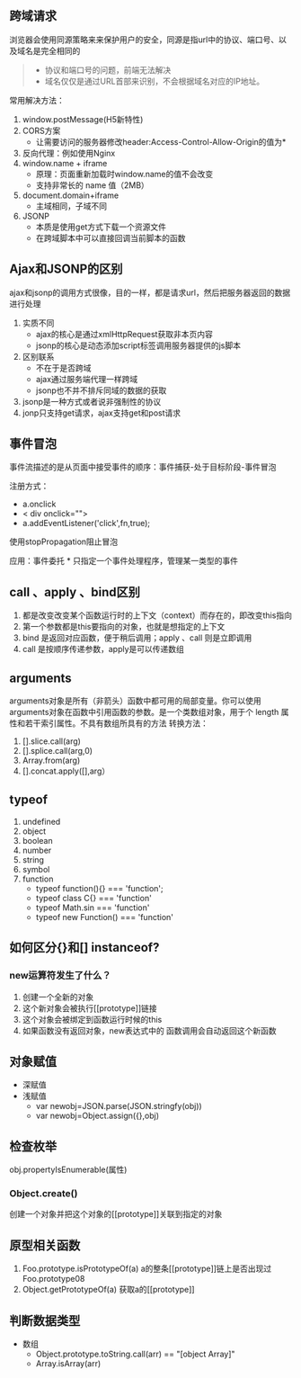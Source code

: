 ## 跨域请求

浏览器会使用同源策略来来保护用户的安全，同源是指url中的协议、端口号、以及域名是完全相同的
> * 协议和端口号的问题，前端无法解决
> * 域名仅仅是通过URL首部来识别，不会根据域名对应的IP地址。

常用解决方法：

1. window.postMessage(H5新特性)
2. CORS方案
	* 让需要访问的服务器修改header:Access-Control-Allow-Origin的值为* 
3. 反向代理：例如使用Nginx
4. window.name + iframe 
	* 原理：页面重新加载时window.name的值不会改变
	* 支持非常长的 name 值（2MB）
5. document.domain+iframe 
	* 主域相同，子域不同
6. JSONP
	* 本质是使用get方式下载一个资源文件
	* 在跨域脚本中可以直接回调当前脚本的函数


## Ajax和JSONP的区别
ajax和jsonp的调用方式很像，目的一样，都是请求url，然后把服务器返回的数据进行处理

1. 实质不同
	* ajax的核心是通过xmlHttpRequest获取非本页内容
	* jsonp的核心是动态添加script标签调用服务器提供的js脚本
2. 区别联系
	* 不在于是否跨域
	* ajax通过服务端代理一样跨域
	* jsonp也不并不排斥同域的数据的获取
3. jsonp是一种方式或者说非强制性的协议
4. jonp只支持get请求，ajax支持get和post请求

## 事件冒泡
事件流描述的是从页面中接受事件的顺序：事件捕获-处于目标阶段-事件冒泡

注册方式：

* a.onclick
* < div onclick="">
* a.addEventListener('click',fn,true);

使用stopPropagation阻止冒泡

应用：事件委托
	* 只指定一个事件处理程序，管理某一类型的事件

## call 、apply 、bind区别
1. 都是改变改变某个函数运行时的上下文（context）而存在的，即改变this指向
2. 第一个参数都是this要指向的对象，也就是想指定的上下文
3. bind 是返回对应函数，便于稍后调用；apply 、call 则是立即调用
4. call 是按顺序传递参数，apply是可以传递数组

## arguments
arguments对象是所有（非箭头）函数中都可用的局部变量。你可以使用arguments对象在函数中引用函数的参数。是一个类数组对象，用于个 length 属性和若干索引属性。不具有数组所具有的方法
转换方法：

1. [].slice.call(arg)
2. [].splice.call(arg,0)
3. Array.from(arg)
4. [].concat.apply([],arg）

## typeof
1. undefined
2. object
3. boolean
4. number
5. string
6. symbol
7. function
	* typeof function(){} === 'function';
	* typeof class C{} === 'function'
	* typeof Math.sin === 'function'
	* typeof new Function() === 'function'

## 如何区分{}和[] instanceof?

### new运算符发生了什么？
1. 创建一个全新的对象
2. 这个新对象会被执行[[prototype]]链接
3. 这个对象会被绑定到函数运行时候的this
4. 如果函数没有返回对象，new表达式中的 函数调用会自动返回这个新函数

## 对象赋值
* 深赋值
* 浅赋值
	* var newobj=JSON.parse(JSON.stringfy(obj))
	* var newobj=Object.assign({},obj)

## 检查枚举
obj.propertyIsEnumerable(属性) 
### Object.create()
创建一个对象并把这个对象的[[prototype]]关联到指定的对象

## 原型相关函数
1. Foo.prototype.isPrototypeOf(a)  a的整条[[prototype]]链上是否出现过Foo.prototype08
2. Object.getPrototypeOf(a) 获取a的[[prototype]]

## 判断数据类型
* 数组
	* Object.prototype.toString.call(arr) == "[object Array]"
	* Array.isArray(arr)	 
  